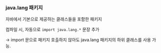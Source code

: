 ### java.lang 패키지

자바에서 기본으로 제공하는 클래스들을 포함한 패키지

컴파일 시, 자동으로 `import java.lang.*` 문장 추가

-> import 문으로 패키지 호출하지 않아도 java.lang 패키지의 하위 클래스를 사용 가능.